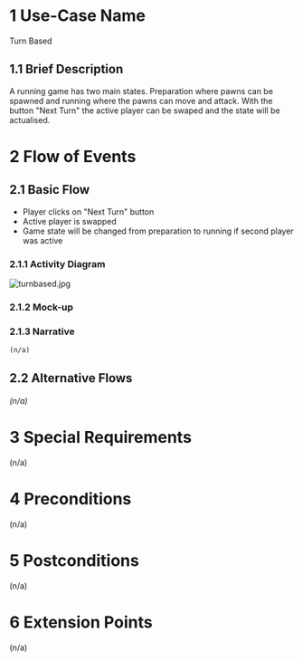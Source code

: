 # 1 Use-Case Name

Turn Based

## 1.1 Brief Description

A running game has two main states. Preparation where pawns can be spawned and running where the pawns can move and attack. With the button "Next Turn" the active player can be swaped and the state will be actualised.

# 2 Flow of Events

## 2.1 Basic Flow

* Player clicks on "Next Turn" button
* Active player is swapped
* Game state will be changed from preparation to running if second player was active 

### 2.1.1 Activity Diagram

![turnbased.jpg](turnbased.jpg?fileId=2152077#mimetype=image%2Fjpeg&hasPreview=true)

### 2.1.2 Mock-up

### 2.1.3 Narrative

```
(n/a)
```

## 2.2 Alternative Flows

###### (n/a)

# 3 Special Requirements

(n/a)

# 4 Preconditions

(n/a)

# 5 Postconditions

(n/a)

# 6 Extension Points

(n/a)